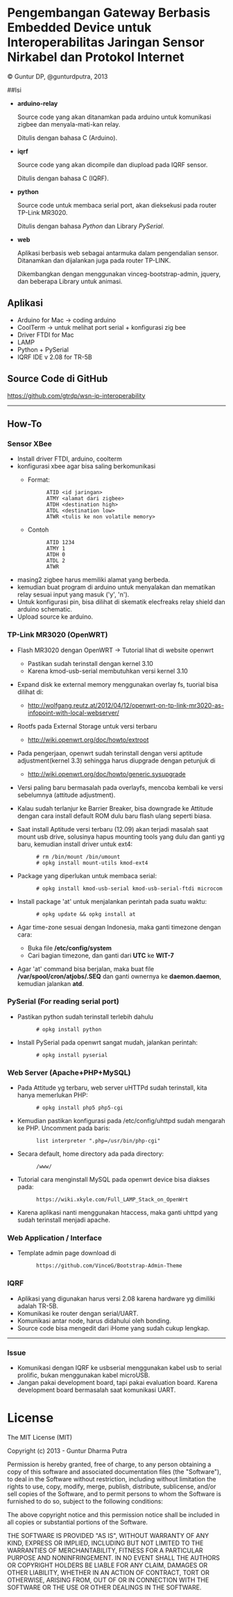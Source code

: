 # Pengembangan Gateway Berbasis Embedded Device untuk Interoperabilitas Jaringan Sensor Nirkabel dan Protokol Internet
© Guntur DP, @gunturdputra, 2013

##Isi
* **arduino-relay**

  Source code yang akan ditanamkan pada arduino untuk komunikasi zigbee dan menyala-mati-kan relay.
 
  Ditulis dengan bahasa C (Arduino).

* **iqrf**

  Source code yang akan dicompile dan diupload pada IQRF sensor.
  
  Ditulis dengan bahasa C (IQRF).
* **python**

  Source code untuk membaca serial port, akan dieksekusi pada router TP-Link MR3020.
  
  Ditulis dengan bahasa *Python* dan Library *PySerial*.

* **web**

  Aplikasi berbasis web sebagai antarmuka dalam pengendalian sensor. Ditanamkan dan dijalankan juga pada router TP-LINK.
  
  Dikembangkan dengan menggunakan vinceg-bootstrap-admin, jquery, dan beberapa Library untuk animasi.


## Aplikasi
* Arduino for Mac -> coding arduino
* CoolTerm -> untuk melihat port serial + konfigurasi zig bee
* Driver FTDI for Mac
* LAMP
* Python + PySerial
* IQRF IDE v 2.08 for TR-5B

## Source Code di GitHub

https://github.com/gtrdp/wsn-ip-interoperability

---
## How-To
### Sensor XBee
* Install driver FTDI, arduino, coolterm
* konfigurasi xbee agar bisa saling berkomunikasi
	* Format:
	
				ATID <id jaringan>
				ATMY <alamat dari zigbee>
				ATDH <destination high>
				ATDL <destination low>
				ATWR <tulis ke non volatile memory>
	* Contoh
	
				ATID 1234
				ATMY 1
				ATDH 0
				ATDL 2
				ATWR

* masing2 zigbee harus memiliki alamat yang berbeda.
* kemudian buat program di arduino untuk menyalakan dan mematikan relay sesuai input yang masuk ('y', 'n').
* Untuk konfigurasi pin, bisa dilihat di skematik elecfreaks relay shield dan arduino schematic.
* Upload source ke arduino.

### TP-Link MR3020 (OpenWRT)
* Flash MR3020 dengan OpenWRT -> Tutorial lihat di website openwrt
	* Pastikan sudah terinstall dengan kernel 3.10
	* Karena kmod-usb-serial membutuhkan versi kernel 3.10
* Expand disk ke external memory menggunakan overlay fs, tuorial bisa dilihat di: 
	* http://wolfgang.reutz.at/2012/04/12/openwrt-on-tp-link-mr3020-as-infopoint-with-local-webserver/
* Rootfs pada External Storage untuk versi terbaru
	* http://wiki.openwrt.org/doc/howto/extroot
* Pada pengerjaan, openwrt sudah terinstall dengan versi aptitude adjustment(kernel 3.3) sehingga harus diupgrade dengan petunjuk di
	* http://wiki.openwrt.org/doc/howto/generic.sysupgrade
* Versi paling baru bermasalah pada overlayfs, mencoba kembali ke versi sebelumnya (attitude adjustment).
* Kalau sudah terlanjur ke Barrier Breaker, bisa downgrade ke Attitude dengan cara install default ROM dulu baru flash ulang seperti biasa.
* Saat install Aptitude versi terbaru (12.09) akan terjadi masalah saat mount usb drive, solusinya hapus mounting tools yang dulu dan ganti yg baru, kemudian install driver untuk ext4:
			
			# rm /bin/mount /bin/umount
			# opkg install mount-utils kmod-ext4
* Package yang diperlukan untuk membaca serial:
			
			# opkg install kmod-usb-serial kmod-usb-serial-ftdi microcom

* Install package 'at' untuk menjalankan perintah pada suatu waktu:
		
			# opkg update && opkg install at
			
* Agar time-zone sesuai dengan Indonesia, maka ganti timezone dengan cara:
	* Buka file **/etc/config/system**
	* Cari bagian timezone, dan ganti dari **UTC** ke **WIT-7**
* Agar 'at' command bisa berjalan, maka buat file **/var/spool/cron/atjobs/.SEQ** dan ganti ownernya ke **daemon.daemon**, kemudian jalankan **atd**.


### PySerial (For reading serial port)
* Pastikan python sudah terinstall terlebih dahulu

			# opkg install python
			
* Install PySerial pada openwrt sangat mudah, jalankan perintah:

			# opkg install pyserial

### Web Server (Apache+PHP+MySQL)
* Pada Attitude yg terbaru, web server uHTTPd sudah terinstall, kita hanya memerlukan PHP:

			# opkg install php5 php5-cgi
			
* Kemudian pastikan konfigurasi pada /etc/config/uhttpd sudah mengarah ke PHP. Uncomment pada baris:

			list interpreter ".php=/usr/bin/php-cgi"
* Secara default, home directory ada pada directory:

			/www/
			
* Tutorial cara menginstall MySQL pada openwrt device bisa diakses pada:

			https://wiki.xkyle.com/Full_LAMP_Stack_on_OpenWrt
			
* Karena aplikasi nanti menggunakan htaccess, maka ganti uhttpd yang sudah terinstall menjadi apache.

### Web Application / Interface
* Template admin page download di

			https://github.com/VinceG/Bootstrap-Admin-Theme

### IQRF
* Aplikasi yang digunakan harus versi 2.08 karena hardware yg dimiliki adalah TR-5B.
* Komunikasi ke router dengan serial/UART.
* Komunikasi antar node, harus didahului oleh bonding.
* Source code bisa mengedit dari iHome yang sudah cukup lengkap.

---

### Issue
* Komunikasi dengan IQRF ke usbserial menggunakan kabel usb to serial prolific, bukan menggunakan kabel microUSB.
* Jangan pakai development board, tapi pakai evaluation board. Karena development board bermasalah saat komunikasi UART.

# License
The MIT License (MIT)

Copyright (c) 2013 - Guntur Dharma Putra

Permission is hereby granted, free of charge, to any person obtaining a copy
of this software and associated documentation files (the "Software"), to deal
in the Software without restriction, including without limitation the rights
to use, copy, modify, merge, publish, distribute, sublicense, and/or sell
copies of the Software, and to permit persons to whom the Software is
furnished to do so, subject to the following conditions:

The above copyright notice and this permission notice shall be included in
all copies or substantial portions of the Software.

THE SOFTWARE IS PROVIDED "AS IS", WITHOUT WARRANTY OF ANY KIND, EXPRESS OR
IMPLIED, INCLUDING BUT NOT LIMITED TO THE WARRANTIES OF MERCHANTABILITY,
FITNESS FOR A PARTICULAR PURPOSE AND NONINFRINGEMENT. IN NO EVENT SHALL THE
AUTHORS OR COPYRIGHT HOLDERS BE LIABLE FOR ANY CLAIM, DAMAGES OR OTHER
LIABILITY, WHETHER IN AN ACTION OF CONTRACT, TORT OR OTHERWISE, ARISING FROM,
OUT OF OR IN CONNECTION WITH THE SOFTWARE OR THE USE OR OTHER DEALINGS IN
THE SOFTWARE.
